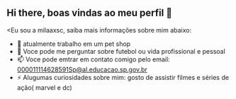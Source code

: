 ## Hi there, boas vindas ao meu perfil 👋

<Eu sou a milaaxsc, saiba mais informações sobre mim abaixo:



- 🔭 atualmente trabalho em um pet shop
- 💬 Voce pode me perguntar sobre futebol ou vida profissional e pessoal
- 📫 Voce pode emtrar em contato comigo pelo email: 000011114628591Sp@al.educacao.sp.gov.br
- ⚡ Alugumas curiosidades sobre mim: gosto de assistir filmes e séries de ação( marvel e dc)
